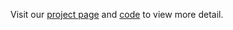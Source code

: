 Visit our [project page](https://yubo-shankui.github.io/bind-your-avatar/) and [code]([https://yubo-shankui.github.io/bind-your-avatar/](https://github.com/Yubo-Shankui/Bind-Your-Avatar-Implementation)) to view more detail.
